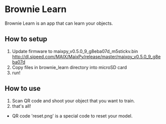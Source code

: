 # Brownie Learn
Brownie Learn is an app that can learn your objects.

## How to setup
1. Update firmware to maixpy_v0.5.0_9_g8eba07d_m5stickv.bin
http://dl.sipeed.com/MAIX/MaixPy/release/master/maixpy_v0.5.0_9_g8eba07d
2. Copy files in brownie_learn directory into microSD card
3. run!

## How to use

1. Scan QR code and shoot your object that you want to train.
2. that's all!

* QR code 'reset.png' is a special code to reset your model.
